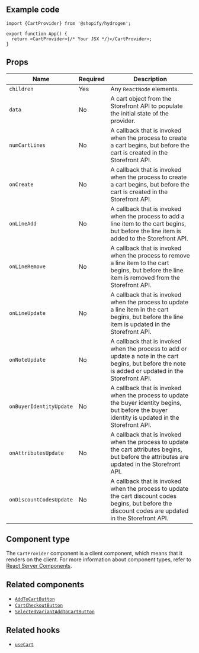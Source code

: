 <!-- This file is generated from source code in the Shopify/hydrogen repo. Edit the files in /packages/hydrogen/src/components/CartProvider and run 'yarn generate-docs' at the root of this repo. For more information, refer to https://github.com/Shopify/shopify-dev/blob/main/content/internal/operations/hydrogen-reference-docs.md. -->

## Example code

```tsx
import {CartProvider} from '@shopify/hydrogen';

export function App() {
  return <CartProvider>{/* Your JSX */}</CartProvider>;
}
```

## Props

| Name                    | Required | Description                                                                                                                                            |
| ----------------------- | -------- | ------------------------------------------------------------------------------------------------------------------------------------------------------ |
| `children`              | Yes      | Any `ReactNode` elements.                                                                                                                              |
| `data`                  | No       | A cart object from the Storefront API to populate the initial state of the provider.                                                                   |
| `numCartLines`          | No       | A callback that is invoked when the process to create a cart begins, but before the cart is created in the Storefront API.                             |
| `onCreate`              | No       | A callback that is invoked when the process to create a cart begins, but before the cart is created in the Storefront API.                             |
| `onLineAdd`             | No       | A callback that is invoked when the process to add a line item to the cart begins, but before the line item is added to the Storefront API.            |
| `onLineRemove`          | No       | A callback that is invoked when the process to remove a line item to the cart begins, but before the line item is removed from the Storefront API.     |
| `onLineUpdate`          | No       | A callback that is invoked when the process to update a line item in the cart begins, but before the line item is updated in the Storefront API.       |
| `onNoteUpdate`          | No       | A callback that is invoked when the process to add or update a note in the cart begins, but before the note is added or updated in the Storefront API. |
| `onBuyerIdentityUpdate` | No       | A callback that is invoked when the process to update the buyer identity begins, but before the buyer identity is updated in the Storefront API.       |
| `onAttributesUpdate`    | No       | A callback that is invoked when the process to update the cart attributes begins, but before the attributes are updated in the Storefront API.         |
| `onDiscountCodesUpdate` | No       | A callback that is invoked when the process to update the cart discount codes begins, but before the discount codes are updated in the Storefront API. |

## Component type

The `CartProvider` component is a client component, which means that it renders on the client. For more information about component types, refer to [React Server Components](/custom-storefronts/hydrogen/framework/react-server-components).

## Related components

- [`AddToCartButton`](/api/hydrogen/components/cart/addtocartbutton)
- [`CartCheckoutButton`](/api/hydrogen/components/cart/cartcheckoutbutton)
- [`SelectedVariantAddToCartButton`](/api/hydrogen/components/product-variant/selectedvariantaddtocartbutton)

## Related hooks

- [`useCart`](/api/hydrogen/hooks/cart/usecart)
